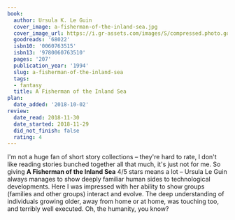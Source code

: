 ```yaml
---
book:
  author: Ursula K. Le Guin
  cover_image: a-fisherman-of-the-inland-sea.jpg
  cover_image_url: https://i.gr-assets.com/images/S/compressed.photo.goodreads.com/books/1410138597l/68022._SX98_.jpg
  goodreads: '68022'
  isbn10: '0060763515'
  isbn13: '9780060763510'
  pages: '207'
  publication_year: '1994'
  slug: a-fisherman-of-the-inland-sea
  tags:
  - fantasy
  title: A Fisherman of the Inland Sea
plan:
  date_added: '2018-10-02'
review:
  date_read: 2018-11-30
  date_started: 2018-11-29
  did_not_finish: false
  rating: 4
---
```


I'm not a huge fan of short story collections – they're hard to rate, I don't like reading stories bunched together all that much, it's just not for me. So giving **A Fisherman of the Inland Sea** 4/5 stars means a lot – Ursula Le Guin always manages to show deeply familiar human sides to technological developments. Here I was impressed with her ability to show groups (families and other groups) interact and evolve. The deep understanding of individuals growing older, away from home or at home, was touching too, and terribly well executed. Oh, the humanity, you know?
